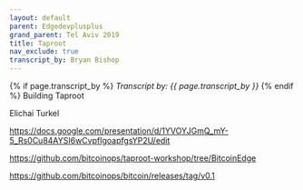 ```yaml
---
layout: default
parent: Edgedevplusplus
grand_parent: Tel Aviv 2019
title: Taproot
nav_exclude: true
transcript_by: Bryan Bishop
---
```


{% if page.transcript_by %} <i>Transcript by:
{{ page.transcript_by }}</i> {% endif %} Building Taproot

Elichai Turkel

<https://docs.google.com/presentation/d/1YVOYJGmQ_mY-5_Rs0Cu84AYSI6wCvpfIgoapfgsYP2U/edit>

<https://github.com/bitcoinops/taproot-workshop/tree/BitcoinEdge>

<https://github.com/bitcoinops/bitcoin/releases/tag/v0.1>
